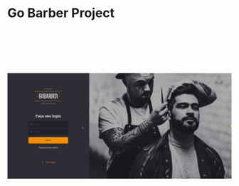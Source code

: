 # Go Barber Project

<br><br><br><br><br>

<img 
  alt="modal" 
  width="850px" 
  src="https://github.com/eugenioarantes/GoBarber-ReactProject/blob/master/src/assets/login-gobarber.gif" 
/>
